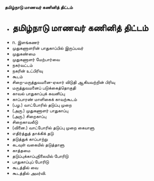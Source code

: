 **தமிழ்நாடு மாணவர் கணினித் திட்டம்**
- # தமிழ்நாடு மாணவர் கணினித் திட்டம்
- n. இளங்கணர்
- முதுகணாளரின் பாதுகாப்பில் இருப்பவர்
- முதுகண்மை
- முதுகணாளர்   மேற்பார்வை
- நகர்வட்டம்
- நகரின் உட்பிரிவு
- கூடம்
- சிறை-மருத்துவமனை-ஏலார் விடுதி ஆகியவற்றின்  பிரிவு
- மருத்துவமனைப் படுக்கைத்தொகுதி
- காவல் பாதுகாப்புக் கவனிப்பு
- காப்பாரண் மாளிகைக்  காவற்கூடம்
- (பழ.) வாட்போரில் தடுப்பு முறை
- (அரு.) முதுகணாளர் பாதுகாப்பு
- (அரு.) சிறைகாப்பு
- சிறைகாவலீடு
- (வினை.) வாட்போரில்   தடுப்பு முறை கையாளு
- எதிர்த்துத்  தாக்கிக் தடு
- தடுத்துக் காப்பாற்று
- கடவுள் வகையில் தடுத்தாளு
- காத்தமை
- தடுப்புக்காப்புநிலையில் போரிடு
- பாதுகாப்புப் போரிடு
- கூடத்தில் வை
- கூடத்தில் அமர்வி.

